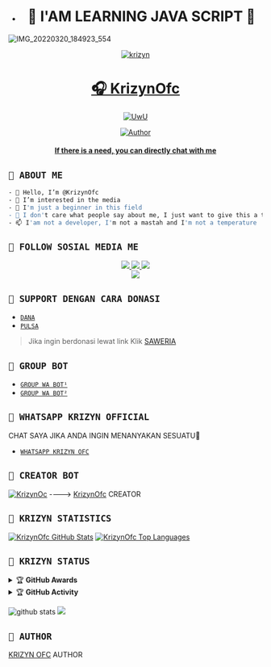 - <h1 align="center">📮 I'AM LEARNING JAVA SCRIPT 📮</h1>
![IMG_20220320_184923_554](https://user-images.githubusercontent.com/107316046/173377434-99bdde10-39d0-427d-bde2-89c04c4ed09a.jpg)

<p align="center">
  <a href="https://ibb.co/QQX130c"><img src="http://readme-typing-svg.herokuapp.com?color=1C71FA&center=true&vCenter=true&multiline=false&lines=Salam+One+Heart+😍+From+Indonesia.;I'am+Not+Programmer." alt="krizyn">

</p>
<h1 align="center">🎧 KrizynOfc</h1>
<p align="center">
  <a href="https://github.com/krizynofc"><img src="http://readme-typing-svg.herokuapp.com?color=FFFFFF&center=true&vCenter=true&multiline=false&lines=Hello+Guys!+Im+owner+KrizynOfc;My+Name+is+🐼 Kri;Learning+JavaScript!;Please+Support+Me+With+Donate;Thanks🥰" alt="UwU">
</p>

<p align="center">
<a href="https://github.com/krizynofc"><img title="Author" src="https://img.shields.io/badge/Krizyn-Ofc-blue.svg?style=for-the-badge&logo=github"></a>
 </p>
 <h4 align="center">
  <a
  <a href="https://wa.me/62895327934887">If there is a need, you can directly chat with me </a>
</h4>
</p>


## ```📮 ABOUT ME```
```bash
- 👋 Hello, I’m @KrizynOfc
- 👀 I’m interested in the media
- 🌱 I'm just a beginner in this field
- 💞️ I don't care what people say about me, I just want to give this a try
- 📫 I'am not a developer, I'm not a mastah and I'm not a temperature
```

## ```📮 FOLLOW SOSIAL MEDIA ME```
<p align="center">
<a href="https://instagram.com/mhdfakri_"><img src="https://img.shields.io/badge/INSTAGRAM-E4405F?style=for-the-badge&logo=instagram&logoColor=white"/> 
<a href="https://wa.me/62895328590064"><img src="https://img.shields.io/badge/WhatsApp-25D366?style=for-the-badge&logo=whatsapp&logoColor=white" />
<a href="https://youtube.com/c/hokenbeusz"><img src="https://img.shields.io/badge/YOUTUBE Krizyn-ff0000?style=for-the-badge&logo=youtube&logoColor=ff000000&link=https://youtube.com/c/hokenbeusz" /><br>
<a href="https://tiktok.com/@unfaedahkan"><img src="https://img.shields.io/badge/TIKTOK-black?style=for-the-badge&logo=tiktok&logoColor=ff000000&link=https://tiktok.com/@unfaedahkan" /></a>
</p>

## ```📮 SUPPORT DENGAN CARA DONASI```

- [`DANA`](https://wa.me/62895327934887?text=banh+ini+nomor+nya+kah+081360482998+?)
- [`PULSA`](https://wa.me/62895327934887?text=banh+ini+nomor+nya+kah+081360482998+?)
> Jika ingin berdonasi lewat link
> Klik [ SAWERIA ](https://saweria.co/Kricom)

## ```📮 GROUP BOT```

- [`GROUP WA BOT¹`](https://chat.whatsapp.com/HVyRaNWp18NKMAIHv8NjLP)
- [`GROUP WA BOT²`](https://chat.whatsapp.com/Bxh7drkyComK7vhvS9gyUr)
  
## ```📮 WHATSAPP KRIZYN OFFICIAL```
  CHAT SAYA JIKA ANDA INGIN MENANYAKAN SESUATU🚀
- [`WHATSAPP KRIZYN OFC`](https://wa.me/62895327934887?text=Assalamualaikum+Banh+kri+gans)

## ```📮 CREATOR BOT```
 [![KrizynOc](https://github.com/krizynofc.png?size=200)](https://github.com/krizynofc) 
---->
[KrizynOfc](https://github.com/krizynofc) 
 CREATOR
  
## ```📮 KRIZYN STATISTICS```

[![KrizynOfc GitHub Stats](https://github-readme-stats.vercel.app/api?username=krizynofc&show_icons=true&hide=issues&theme=radical)](https://github-readme-stats.vercel.app)
[![KrizynOfc Top Languages](https://github-readme-stats.vercel.app/api/top-langs?username=KrizynOfc&layout=compact&theme=radical)](https://github-readme-stats.vercel.app)

  ## ```📮 KRIZYN STATUS```
  
 <details>
    <summary>&#127942 <b>GitHub Awards</b></summary><br/>

![Github Trophy](https://github-profile-trophy.vercel.app/?username=KrizynOfc)

</details>

<details>
    <summary>&#127942 <b>GitHub Activity</b></summary><br/>

![Metrics](https://metrics.lecoq.io/krizynOfc template=classic&repositories.forks=true&languages=1&languages.colors=github&languages.threshold=0%25&config.timezone=Asia%2FJakarta)

</details> 

![github stats](https://github-readme-stats.vercel.app/api?username=KrizynOfc&show_icons=true)
<img src="https://github-readme-stats.vercel.app/api/top-langs/?username=krizynofc&theme=vue">


## ```📮 AUTHOR```
 
  [KRIZYN OFC](https://github.com/krizynofc)
 AUTHOR

<!---
I LOVE YOU GUYS
--->
